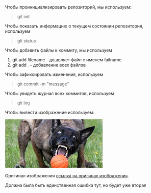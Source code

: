 Чтобы проинициализировать репозиторий, мы используем:
>git init

Чтобы показать информацию о текущем состоянии репозитория, используем
>git status

Чтобы добавить файлы к коммиту, мы используем
1. git add filename - до,авляет файл с именем failname
2. git add . - добавление всех файлов

Чтобы зафиксировать изменения, используем
>git commit -m "message"

Чтобы увидеть журнал всех коммитов, используем 
>git log

Чтобы вывести изображение используем:

![ошибка!](image.jfif)

Оригинал изображения [ссылка на оригинал изображения](https://inosmi.ru/20220510/sobaki-254073934.html#pv=g%3D254073934%2Fp%3D249851003).








Должна была быть единственная ошибка тут, но будет уже вторая